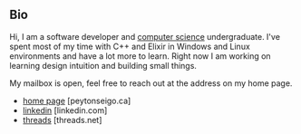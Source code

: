 ## Bio

Hi, I am a software developer and <a href="https://www.cs.ubc.ca/about-our-department" target="_blank" rel="noreferrer noopener">computer science</a> undergraduate. I've spent most of my time with C++ and Elixir in Windows and Linux environments and have a lot more to learn. Right now I am working on learning design intuition and building small things.

My mailbox is open, feel free to reach out at the address on my home page.

- [home page](http://peytonseigo.ca) \[peytonseigo.ca\]
- [linkedin](https://linkedin.com/in/peytonseigo) \[linkedin.com\]
- [threads](https://www.threads.net/@peytonseigo) \[threads.net\]

